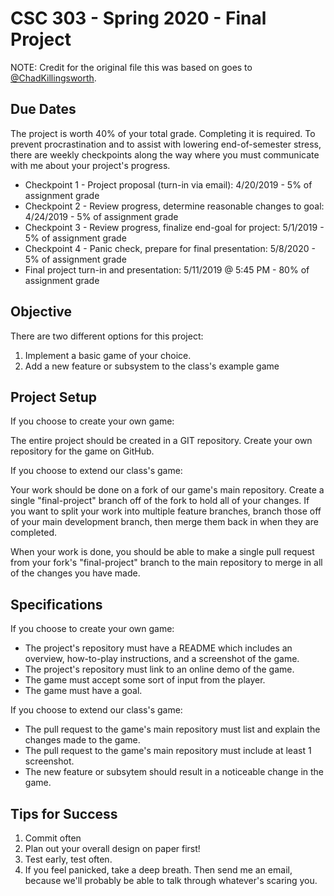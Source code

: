 # CSC 303 - Spring 2020 - Final Project
NOTE: Credit for the original file this was based on goes to [@ChadKillingsworth](https://github.com/ChadKillingsworth).

## Due Dates
The project is worth 40% of your total grade. Completing it is required. To prevent
procrastination and to assist with lowering end-of-semester stress, there are weekly checkpoints
along the way where you must communicate with me about your project's progress.

 * Checkpoint 1 - Project proposal (turn-in via email):                  4/20/2019 - 5% of assignment grade
 * Checkpoint 2 - Review progress, determine reasonable changes to goal: 4/24/2019 - 5% of assignment grade
 * Checkpoint 3 - Review progress, finalize end-goal for project:        5/1/2019  - 5% of assignment grade
 * Checkpoint 4 - Panic check, prepare for final presentation:           5/8/2020 - 5% of assignment grade
 * Final project turn-in and presentation:                               5/11/2019 @ 5:45 PM - 80% of assignment grade

## Objective
There are two different options for this project:
 1. Implement a basic game of your choice. 
 2. Add a new feature or subsystem to the class's example game

## Project Setup
If you choose to create your own game:

The entire project should be created in a GIT repository. Create your own repository for the game on GitHub.

If you choose to extend our class's game:

Your work should be done on a fork of our game's main repository. Create a single "final-project" branch off of the fork to hold all 
of your changes. If you want to split your work into multiple feature branches, branch those off of your main development branch, then 
merge them back in when they are completed. 

When your work is done, you should be able to make a single pull request from your fork's "final-project" branch to the main repository
to merge in all of the changes you have made.

## Specifications
If you choose to create your own game:
 * The project's repository must have a README which includes an overview, how-to-play instructions, and a screenshot of the game.
 * The project's repository must link to an online demo of the game.
 * The game must accept some sort of input from the player.
 * The game must have a goal.

If you choose to extend our class's game:
 * The pull request to the game's main repository must list and explain the changes made to the game.
 * The pull request to the game's main repository must include at least 1 screenshot.
 * The new feature or subsytem should result in a noticeable change in the game.

## Tips for Success
 1. Commit often
 2. Plan out your overall design on paper first!
 3. Test early, test often.
 4. If you feel panicked, take a deep breath. Then send me an email, because we'll probably be able to talk through whatever's scaring you.
